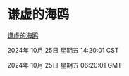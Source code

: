 # 谦虚的海鸥
[谦虚的海鸥](http://219.139.199.238:56308/qxdho/course/base/hotlink/index.php)

2024年 10月 25日 星期五 14:20:01 CST

2024年 10月 25日 星期五 06:20:01 GMT
